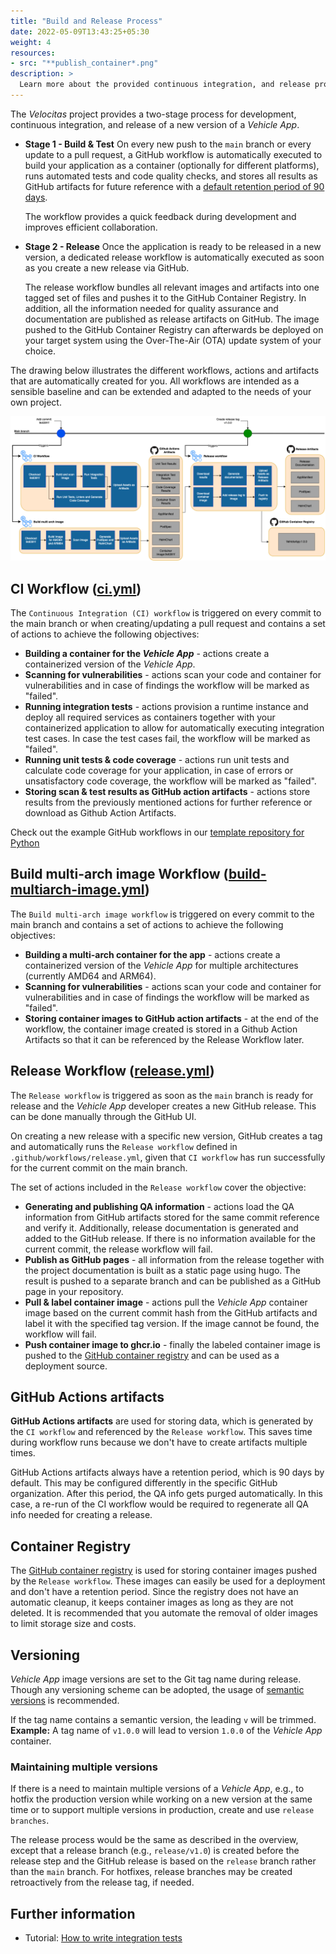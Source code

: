 ```yaml
---
title: "Build and Release Process"
date: 2022-05-09T13:43:25+05:30
weight: 4
resources:
- src: "**publish_container*.png"
description: >
  Learn more about the provided continuous integration, and release process of a _Vehicle App_.
---
```


The _Velocitas_ project provides a two-stage process for development, continuous integration, and release of a new version of a _Vehicle App_.

- **Stage 1 - Build & Test**
  On every new push to the `main` branch or every update to a pull request, a GitHub workflow is automatically executed to build your application as a container (optionally for different platforms), runs automated tests and code quality checks, and stores all results as GitHub artifacts for future reference with a [default retention period of 90 days](https://docs.github.com/en/organizations/managing-organization-settings/configuring-the-retention-period-for-github-actions-artifacts-and-logs-in-your-organization).

  The workflow provides a quick feedback during development and improves efficient collaboration.

- **Stage 2 - Release**
  Once the application is ready to be released in a new version, a dedicated release workflow is automatically executed as soon as you create a new release via GitHub.

  The release workflow bundles all relevant images and artifacts into one tagged set of files and pushes it to the GitHub Container Registry. In addition, all the information needed for quality assurance and documentation are published as release artifacts on GitHub. The image pushed to the GitHub Container Registry can afterwards be deployed on your target system using the Over-The-Air (OTA) update system of your choice.

The drawing below illustrates the different workflows, actions and artifacts that are automatically created for you. All workflows are intended as a sensible baseline and can be extended and adapted to the needs of your own project.

![Workflows](./publish_container.png)

## CI Workflow ([ci.yml](https://github.com/eclipse-velocitas/vehicle-app-python-template/blob/main/.github/workflows/ci.yml))

The `Continuous Integration (CI) workflow` is triggered on every commit to the main branch or when creating/updating a pull request and contains a set of actions to achieve the following objectives:

- **Building a container for the _Vehicle App_** - actions create a containerized version of the _Vehicle App_.
- **Scanning for vulnerabilities** - actions scan your code and container for vulnerabilities and in case of findings the workflow will be marked as "failed".
- **Running integration tests** - actions provision a runtime instance and deploy all required services as containers together with your containerized application to allow for automatically executing integration test cases. In case the test cases fail, the workflow will be marked as "failed".
- **Running unit tests & code coverage** - actions run unit tests and calculate code coverage for your application, in case of errors or unsatisfactory code coverage, the workflow will be marked as "failed".
- **Storing scan & test results as GitHub action artifacts** - actions store results from the previously mentioned actions for further reference or download as Github Action Artifacts.

Check out the example GitHub workflows in our [template repository for Python](https://github.com/eclipse-velocitas/vehicle-app-python-template/blob/main/.github/workflows/ci.yml)

## Build multi-arch image Workflow ([build-multiarch-image.yml](https://github.com/eclipse-velocitas/vehicle-app-python-template/blob/main/.github/workflows/build-multiarch-image.yml))

The `Build multi-arch image workflow` is triggered on every commit to the main branch and contains a set of actions to achieve the following objectives:

- **Building a multi-arch container for the app** - actions create a containerized version of the _Vehicle App_ for multiple architectures (currently AMD64 and ARM64).
- **Scanning for vulnerabilities** - actions scan your code and container for vulnerabilities and in case of findings the workflow will be marked as "failed".
- **Storing container images to GitHub action artifacts** - at the end of the workflow, the container image created is stored in a Github Action Artifacts so that it can be referenced by the Release Workflow later.

## Release Workflow ([release.yml](https://github.com/eclipse-velocitas/vehicle-app-python-template/blob/main/.github/workflows/release.yml))

The `Release workflow` is triggered as soon as the `main` branch is ready for release and the _Vehicle App_ developer creates a new GitHub release. This can be done manually through the GitHub UI.

On creating a new release with a specific new version, GitHub creates a tag and automatically runs the `Release workflow` defined in `.github/workflows/release.yml`, given that `CI workflow` has run successfully for the current commit on the main branch.

The set of actions included in the `Release workflow` cover the objective:

- **Generating and publishing QA information** - actions load the QA information from GitHub artifacts stored for the same commit reference and verify it. Additionally, release documentation is generated and added to the GitHub release. If there is no information available for the current commit, the release workflow will fail.
- **Publish as GitHub pages** - all information from the release together with the project documentation is built as a static page using hugo. The result is pushed to a separate branch and can be published as a GitHub page in your repository.
- **Pull & label container image** - actions pull the _Vehicle App_ container image based on the current commit hash from the GitHub artifacts and label it with the specified tag version. If the image cannot be found, the workflow will fail.
- **Push container image to ghcr.io** - finally the labeled container image is pushed to the [GitHub container registry](https://docs.github.com/en/packages/working-with-a-github-packages-registry/working-with-the-container-registry) and can be used as a deployment source.

## GitHub Actions artifacts

**GitHub Actions artifacts** are used for storing data, which is generated by the `CI workflow` and referenced by the `Release workflow`. This saves time during workflow runs because we don't have to create artifacts multiple times.

GitHub Actions artifacts always have a retention period, which is 90 days by default. This may be configured differently in the specific GitHub organization. After this period, the QA info gets purged automatically. In this case, a re-run of the CI workflow would be required to regenerate all QA info needed for creating a release.

## Container Registry

The [GitHub container registry](https://docs.github.com/en/packages/working-with-a-github-packages-registry/working-with-the-container-registry) is used for storing container images pushed by the `Release workflow`. These images can easily be used for a deployment and don't have a retention period.
Since the registry does not have an automatic cleanup, it keeps container images as long as they are not deleted. It is recommended that you automate the removal of older images to limit storage size and costs.

## Versioning

_Vehicle App_ image versions are set to the Git tag name during release. Though any versioning scheme can be adopted, the usage of [semantic versions](https://semver.org/) is recommended.

If the tag name contains a semantic version, the leading `v` will be trimmed.
**Example:** A tag name of `v1.0.0` will lead to version `1.0.0` of the _Vehicle App_ container.

### Maintaining multiple versions

If there is a need to maintain multiple versions of a _Vehicle App_, e.g., to hotfix the production version while working on a new version at the same time or to support multiple versions in production, create and use `release branches`.

The release process would be the same as described in the overview, except that a release branch (e.g., `release/v1.0`) is created before the release step and the GitHub release is based on the `release` branch rather than the `main` branch. For hotfixes, release branches may be created retroactively from the release tag, if needed.

## Further information

- Tutorial: [How to write integration tests](/docs/tutorials/vehicle_app_development/integration_tests)
